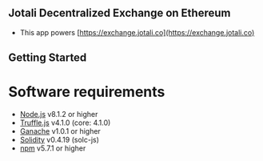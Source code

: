 ## Jotali Decentralized Exchange on Ethereum
+ This app powers [https://exchange.jotali.co](https://exchange.jotali.co)

## Getting Started
# Software requirements
+ [Node.js](https://nodejs.org/en/) v8.1.2 or higher
+ [Truffle.js](http://truffleframework.com/) v4.1.0 (core: 4.1.0)
+ [Ganache](http://truffleframework.com/ganache/) v1.0.1 or higher
+ [Solidity](http://solidity.readthedocs.io/en/develop/installing-solidity.html) v0.4.19 (solc-js)
+ [npm](https://www.npmjs.com/) v5.7.1 or higher
